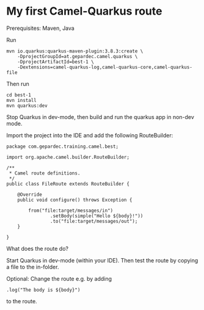 My first Camel-Quarkus route
============================

Prerequisites: Maven, Java

Run

```
mvn io.quarkus:quarkus-maven-plugin:3.8.3:create \
    -DprojectGroupId=at.gepardec.camel.quarkus \
    -DprojectArtifactId=best-1 \
    -Dextensions=camel-quarkus-log,camel-quarkus-core,camel-quarkus-file
```
Then run

```
cd best-1
mvn install
mvn quarkus:dev
```
Stop Quarkus in dev-mode, then build and run the quarkus app in non-dev mode.

Import the project into the IDE and add the following RouteBuilder:

```
package com.gepardec.training.camel.best;

import org.apache.camel.builder.RouteBuilder;

/**
 * Camel route definitions.
 */
public class FileRoute extends RouteBuilder {

    @Override
    public void configure() throws Exception {

        from("file:target/messages/in")
                .setBody(simple("Hello ${body}!"))
                .to("file:target/messages/out");
    }

}
```

What does the route do?

Start Quarkus in dev-mode (within your IDE).
Then test the route by copying a file to the in-folder.

Optional: Change the route e.g. by adding

```
.log("The body is ${body}")
```

to the route.
